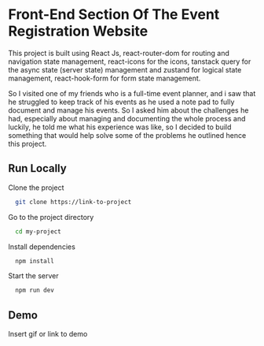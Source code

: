 
# Front-End Section Of The Event Registration Website

This project is built using React Js, react-router-dom for routing and navigation state management, react-icons for the icons, tanstack query for the async state (server state) management and zustand for logical state management, react-hook-form for form state management.

So I visited one of my friends who is a full-time event planner, and i saw that he struggled to keep track of his events as he used a note pad to fully document and manage his events. So I asked him about the challenges he had, especially about managing and documenting the whole process and luckily, he told me what his experience was like, so I decided to build something that would help solve some of the problems he outlined hence this project.






## Run Locally

Clone the project

```bash
  git clone https://link-to-project
```

Go to the project directory

```bash
  cd my-project
```

Install dependencies

```bash
  npm install
```

Start the server

```bash
  npm run dev
```


## Demo

Insert gif or link to demo


